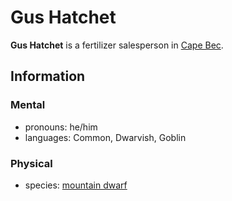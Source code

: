 # Gus Hatchet

**Gus Hatchet** is a fertilizer salesperson in [Cape Bec](../cape-bec/).

## Information

### Mental

- pronouns: he/him
- languages: Common, Dwarvish, Goblin

### Physical

- species: [mountain dwarf](../../../../ch-5-character-options/species/dwarves/index.md#mountain-dwarf)
